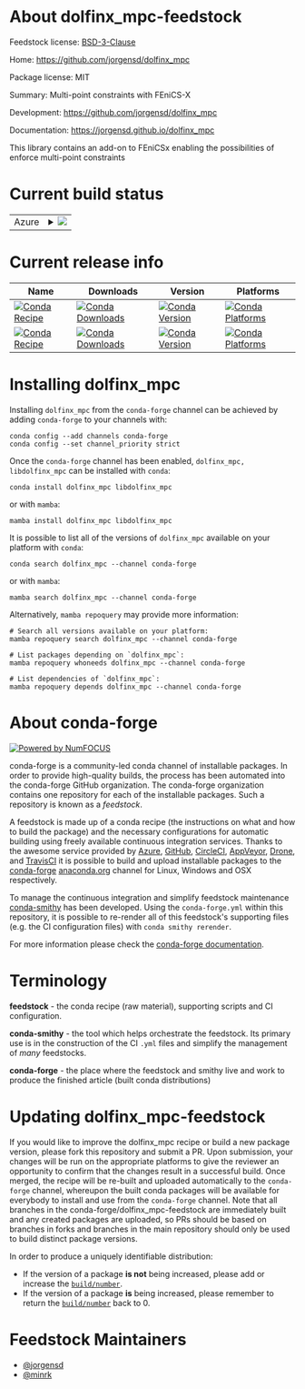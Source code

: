 About dolfinx_mpc-feedstock
===========================

Feedstock license: [BSD-3-Clause](https://github.com/conda-forge/dolfinx_mpc-feedstock/blob/main/LICENSE.txt)

Home: https://github.com/jorgensd/dolfinx_mpc

Package license: MIT

Summary: Multi-point constraints with FEniCS-X

Development: https://github.com/jorgensd/dolfinx_mpc

Documentation: https://jorgensd.github.io/dolfinx_mpc

This library contains an add-on to FEniCSx enabling the possibilities of enforce multi-point constraints


Current build status
====================


<table>
    
  <tr>
    <td>Azure</td>
    <td>
      <details>
        <summary>
          <a href="https://dev.azure.com/conda-forge/feedstock-builds/_build/latest?definitionId=18677&branchName=main">
            <img src="https://dev.azure.com/conda-forge/feedstock-builds/_apis/build/status/dolfinx_mpc-feedstock?branchName=main">
          </a>
        </summary>
        <table>
          <thead><tr><th>Variant</th><th>Status</th></tr></thead>
          <tbody><tr>
              <td>linux_64_mpimpichpython3.10.____cpythonscalarcomplex</td>
              <td>
                <a href="https://dev.azure.com/conda-forge/feedstock-builds/_build/latest?definitionId=18677&branchName=main">
                  <img src="https://dev.azure.com/conda-forge/feedstock-builds/_apis/build/status/dolfinx_mpc-feedstock?branchName=main&jobName=linux&configuration=linux%20linux_64_mpimpichpython3.10.____cpythonscalarcomplex" alt="variant">
                </a>
              </td>
            </tr><tr>
              <td>linux_64_mpimpichpython3.10.____cpythonscalarreal</td>
              <td>
                <a href="https://dev.azure.com/conda-forge/feedstock-builds/_build/latest?definitionId=18677&branchName=main">
                  <img src="https://dev.azure.com/conda-forge/feedstock-builds/_apis/build/status/dolfinx_mpc-feedstock?branchName=main&jobName=linux&configuration=linux%20linux_64_mpimpichpython3.10.____cpythonscalarreal" alt="variant">
                </a>
              </td>
            </tr><tr>
              <td>linux_64_mpimpichpython3.11.____cpythonscalarcomplex</td>
              <td>
                <a href="https://dev.azure.com/conda-forge/feedstock-builds/_build/latest?definitionId=18677&branchName=main">
                  <img src="https://dev.azure.com/conda-forge/feedstock-builds/_apis/build/status/dolfinx_mpc-feedstock?branchName=main&jobName=linux&configuration=linux%20linux_64_mpimpichpython3.11.____cpythonscalarcomplex" alt="variant">
                </a>
              </td>
            </tr><tr>
              <td>linux_64_mpimpichpython3.11.____cpythonscalarreal</td>
              <td>
                <a href="https://dev.azure.com/conda-forge/feedstock-builds/_build/latest?definitionId=18677&branchName=main">
                  <img src="https://dev.azure.com/conda-forge/feedstock-builds/_apis/build/status/dolfinx_mpc-feedstock?branchName=main&jobName=linux&configuration=linux%20linux_64_mpimpichpython3.11.____cpythonscalarreal" alt="variant">
                </a>
              </td>
            </tr><tr>
              <td>linux_64_mpimpichpython3.12.____cpythonscalarcomplex</td>
              <td>
                <a href="https://dev.azure.com/conda-forge/feedstock-builds/_build/latest?definitionId=18677&branchName=main">
                  <img src="https://dev.azure.com/conda-forge/feedstock-builds/_apis/build/status/dolfinx_mpc-feedstock?branchName=main&jobName=linux&configuration=linux%20linux_64_mpimpichpython3.12.____cpythonscalarcomplex" alt="variant">
                </a>
              </td>
            </tr><tr>
              <td>linux_64_mpimpichpython3.12.____cpythonscalarreal</td>
              <td>
                <a href="https://dev.azure.com/conda-forge/feedstock-builds/_build/latest?definitionId=18677&branchName=main">
                  <img src="https://dev.azure.com/conda-forge/feedstock-builds/_apis/build/status/dolfinx_mpc-feedstock?branchName=main&jobName=linux&configuration=linux%20linux_64_mpimpichpython3.12.____cpythonscalarreal" alt="variant">
                </a>
              </td>
            </tr><tr>
              <td>linux_64_mpimpichpython3.9.____cpythonscalarcomplex</td>
              <td>
                <a href="https://dev.azure.com/conda-forge/feedstock-builds/_build/latest?definitionId=18677&branchName=main">
                  <img src="https://dev.azure.com/conda-forge/feedstock-builds/_apis/build/status/dolfinx_mpc-feedstock?branchName=main&jobName=linux&configuration=linux%20linux_64_mpimpichpython3.9.____cpythonscalarcomplex" alt="variant">
                </a>
              </td>
            </tr><tr>
              <td>linux_64_mpimpichpython3.9.____cpythonscalarreal</td>
              <td>
                <a href="https://dev.azure.com/conda-forge/feedstock-builds/_build/latest?definitionId=18677&branchName=main">
                  <img src="https://dev.azure.com/conda-forge/feedstock-builds/_apis/build/status/dolfinx_mpc-feedstock?branchName=main&jobName=linux&configuration=linux%20linux_64_mpimpichpython3.9.____cpythonscalarreal" alt="variant">
                </a>
              </td>
            </tr><tr>
              <td>linux_64_mpiopenmpipython3.10.____cpythonscalarcomplex</td>
              <td>
                <a href="https://dev.azure.com/conda-forge/feedstock-builds/_build/latest?definitionId=18677&branchName=main">
                  <img src="https://dev.azure.com/conda-forge/feedstock-builds/_apis/build/status/dolfinx_mpc-feedstock?branchName=main&jobName=linux&configuration=linux%20linux_64_mpiopenmpipython3.10.____cpythonscalarcomplex" alt="variant">
                </a>
              </td>
            </tr><tr>
              <td>linux_64_mpiopenmpipython3.10.____cpythonscalarreal</td>
              <td>
                <a href="https://dev.azure.com/conda-forge/feedstock-builds/_build/latest?definitionId=18677&branchName=main">
                  <img src="https://dev.azure.com/conda-forge/feedstock-builds/_apis/build/status/dolfinx_mpc-feedstock?branchName=main&jobName=linux&configuration=linux%20linux_64_mpiopenmpipython3.10.____cpythonscalarreal" alt="variant">
                </a>
              </td>
            </tr><tr>
              <td>linux_64_mpiopenmpipython3.11.____cpythonscalarcomplex</td>
              <td>
                <a href="https://dev.azure.com/conda-forge/feedstock-builds/_build/latest?definitionId=18677&branchName=main">
                  <img src="https://dev.azure.com/conda-forge/feedstock-builds/_apis/build/status/dolfinx_mpc-feedstock?branchName=main&jobName=linux&configuration=linux%20linux_64_mpiopenmpipython3.11.____cpythonscalarcomplex" alt="variant">
                </a>
              </td>
            </tr><tr>
              <td>linux_64_mpiopenmpipython3.11.____cpythonscalarreal</td>
              <td>
                <a href="https://dev.azure.com/conda-forge/feedstock-builds/_build/latest?definitionId=18677&branchName=main">
                  <img src="https://dev.azure.com/conda-forge/feedstock-builds/_apis/build/status/dolfinx_mpc-feedstock?branchName=main&jobName=linux&configuration=linux%20linux_64_mpiopenmpipython3.11.____cpythonscalarreal" alt="variant">
                </a>
              </td>
            </tr><tr>
              <td>linux_64_mpiopenmpipython3.12.____cpythonscalarcomplex</td>
              <td>
                <a href="https://dev.azure.com/conda-forge/feedstock-builds/_build/latest?definitionId=18677&branchName=main">
                  <img src="https://dev.azure.com/conda-forge/feedstock-builds/_apis/build/status/dolfinx_mpc-feedstock?branchName=main&jobName=linux&configuration=linux%20linux_64_mpiopenmpipython3.12.____cpythonscalarcomplex" alt="variant">
                </a>
              </td>
            </tr><tr>
              <td>linux_64_mpiopenmpipython3.12.____cpythonscalarreal</td>
              <td>
                <a href="https://dev.azure.com/conda-forge/feedstock-builds/_build/latest?definitionId=18677&branchName=main">
                  <img src="https://dev.azure.com/conda-forge/feedstock-builds/_apis/build/status/dolfinx_mpc-feedstock?branchName=main&jobName=linux&configuration=linux%20linux_64_mpiopenmpipython3.12.____cpythonscalarreal" alt="variant">
                </a>
              </td>
            </tr><tr>
              <td>linux_64_mpiopenmpipython3.9.____cpythonscalarcomplex</td>
              <td>
                <a href="https://dev.azure.com/conda-forge/feedstock-builds/_build/latest?definitionId=18677&branchName=main">
                  <img src="https://dev.azure.com/conda-forge/feedstock-builds/_apis/build/status/dolfinx_mpc-feedstock?branchName=main&jobName=linux&configuration=linux%20linux_64_mpiopenmpipython3.9.____cpythonscalarcomplex" alt="variant">
                </a>
              </td>
            </tr><tr>
              <td>linux_64_mpiopenmpipython3.9.____cpythonscalarreal</td>
              <td>
                <a href="https://dev.azure.com/conda-forge/feedstock-builds/_build/latest?definitionId=18677&branchName=main">
                  <img src="https://dev.azure.com/conda-forge/feedstock-builds/_apis/build/status/dolfinx_mpc-feedstock?branchName=main&jobName=linux&configuration=linux%20linux_64_mpiopenmpipython3.9.____cpythonscalarreal" alt="variant">
                </a>
              </td>
            </tr><tr>
              <td>linux_aarch64_mpimpichpython3.10.____cpythonscalarcomplex</td>
              <td>
                <a href="https://dev.azure.com/conda-forge/feedstock-builds/_build/latest?definitionId=18677&branchName=main">
                  <img src="https://dev.azure.com/conda-forge/feedstock-builds/_apis/build/status/dolfinx_mpc-feedstock?branchName=main&jobName=linux&configuration=linux%20linux_aarch64_mpimpichpython3.10.____cpythonscalarcomplex" alt="variant">
                </a>
              </td>
            </tr><tr>
              <td>linux_aarch64_mpimpichpython3.10.____cpythonscalarreal</td>
              <td>
                <a href="https://dev.azure.com/conda-forge/feedstock-builds/_build/latest?definitionId=18677&branchName=main">
                  <img src="https://dev.azure.com/conda-forge/feedstock-builds/_apis/build/status/dolfinx_mpc-feedstock?branchName=main&jobName=linux&configuration=linux%20linux_aarch64_mpimpichpython3.10.____cpythonscalarreal" alt="variant">
                </a>
              </td>
            </tr><tr>
              <td>linux_aarch64_mpimpichpython3.11.____cpythonscalarcomplex</td>
              <td>
                <a href="https://dev.azure.com/conda-forge/feedstock-builds/_build/latest?definitionId=18677&branchName=main">
                  <img src="https://dev.azure.com/conda-forge/feedstock-builds/_apis/build/status/dolfinx_mpc-feedstock?branchName=main&jobName=linux&configuration=linux%20linux_aarch64_mpimpichpython3.11.____cpythonscalarcomplex" alt="variant">
                </a>
              </td>
            </tr><tr>
              <td>linux_aarch64_mpimpichpython3.11.____cpythonscalarreal</td>
              <td>
                <a href="https://dev.azure.com/conda-forge/feedstock-builds/_build/latest?definitionId=18677&branchName=main">
                  <img src="https://dev.azure.com/conda-forge/feedstock-builds/_apis/build/status/dolfinx_mpc-feedstock?branchName=main&jobName=linux&configuration=linux%20linux_aarch64_mpimpichpython3.11.____cpythonscalarreal" alt="variant">
                </a>
              </td>
            </tr><tr>
              <td>linux_aarch64_mpimpichpython3.12.____cpythonscalarcomplex</td>
              <td>
                <a href="https://dev.azure.com/conda-forge/feedstock-builds/_build/latest?definitionId=18677&branchName=main">
                  <img src="https://dev.azure.com/conda-forge/feedstock-builds/_apis/build/status/dolfinx_mpc-feedstock?branchName=main&jobName=linux&configuration=linux%20linux_aarch64_mpimpichpython3.12.____cpythonscalarcomplex" alt="variant">
                </a>
              </td>
            </tr><tr>
              <td>linux_aarch64_mpimpichpython3.12.____cpythonscalarreal</td>
              <td>
                <a href="https://dev.azure.com/conda-forge/feedstock-builds/_build/latest?definitionId=18677&branchName=main">
                  <img src="https://dev.azure.com/conda-forge/feedstock-builds/_apis/build/status/dolfinx_mpc-feedstock?branchName=main&jobName=linux&configuration=linux%20linux_aarch64_mpimpichpython3.12.____cpythonscalarreal" alt="variant">
                </a>
              </td>
            </tr><tr>
              <td>linux_aarch64_mpimpichpython3.9.____cpythonscalarcomplex</td>
              <td>
                <a href="https://dev.azure.com/conda-forge/feedstock-builds/_build/latest?definitionId=18677&branchName=main">
                  <img src="https://dev.azure.com/conda-forge/feedstock-builds/_apis/build/status/dolfinx_mpc-feedstock?branchName=main&jobName=linux&configuration=linux%20linux_aarch64_mpimpichpython3.9.____cpythonscalarcomplex" alt="variant">
                </a>
              </td>
            </tr><tr>
              <td>linux_aarch64_mpimpichpython3.9.____cpythonscalarreal</td>
              <td>
                <a href="https://dev.azure.com/conda-forge/feedstock-builds/_build/latest?definitionId=18677&branchName=main">
                  <img src="https://dev.azure.com/conda-forge/feedstock-builds/_apis/build/status/dolfinx_mpc-feedstock?branchName=main&jobName=linux&configuration=linux%20linux_aarch64_mpimpichpython3.9.____cpythonscalarreal" alt="variant">
                </a>
              </td>
            </tr><tr>
              <td>linux_aarch64_mpiopenmpipython3.10.____cpythonscalarcomplex</td>
              <td>
                <a href="https://dev.azure.com/conda-forge/feedstock-builds/_build/latest?definitionId=18677&branchName=main">
                  <img src="https://dev.azure.com/conda-forge/feedstock-builds/_apis/build/status/dolfinx_mpc-feedstock?branchName=main&jobName=linux&configuration=linux%20linux_aarch64_mpiopenmpipython3.10.____cpythonscalarcomplex" alt="variant">
                </a>
              </td>
            </tr><tr>
              <td>linux_aarch64_mpiopenmpipython3.10.____cpythonscalarreal</td>
              <td>
                <a href="https://dev.azure.com/conda-forge/feedstock-builds/_build/latest?definitionId=18677&branchName=main">
                  <img src="https://dev.azure.com/conda-forge/feedstock-builds/_apis/build/status/dolfinx_mpc-feedstock?branchName=main&jobName=linux&configuration=linux%20linux_aarch64_mpiopenmpipython3.10.____cpythonscalarreal" alt="variant">
                </a>
              </td>
            </tr><tr>
              <td>linux_aarch64_mpiopenmpipython3.11.____cpythonscalarcomplex</td>
              <td>
                <a href="https://dev.azure.com/conda-forge/feedstock-builds/_build/latest?definitionId=18677&branchName=main">
                  <img src="https://dev.azure.com/conda-forge/feedstock-builds/_apis/build/status/dolfinx_mpc-feedstock?branchName=main&jobName=linux&configuration=linux%20linux_aarch64_mpiopenmpipython3.11.____cpythonscalarcomplex" alt="variant">
                </a>
              </td>
            </tr><tr>
              <td>linux_aarch64_mpiopenmpipython3.11.____cpythonscalarreal</td>
              <td>
                <a href="https://dev.azure.com/conda-forge/feedstock-builds/_build/latest?definitionId=18677&branchName=main">
                  <img src="https://dev.azure.com/conda-forge/feedstock-builds/_apis/build/status/dolfinx_mpc-feedstock?branchName=main&jobName=linux&configuration=linux%20linux_aarch64_mpiopenmpipython3.11.____cpythonscalarreal" alt="variant">
                </a>
              </td>
            </tr><tr>
              <td>linux_aarch64_mpiopenmpipython3.12.____cpythonscalarcomplex</td>
              <td>
                <a href="https://dev.azure.com/conda-forge/feedstock-builds/_build/latest?definitionId=18677&branchName=main">
                  <img src="https://dev.azure.com/conda-forge/feedstock-builds/_apis/build/status/dolfinx_mpc-feedstock?branchName=main&jobName=linux&configuration=linux%20linux_aarch64_mpiopenmpipython3.12.____cpythonscalarcomplex" alt="variant">
                </a>
              </td>
            </tr><tr>
              <td>linux_aarch64_mpiopenmpipython3.12.____cpythonscalarreal</td>
              <td>
                <a href="https://dev.azure.com/conda-forge/feedstock-builds/_build/latest?definitionId=18677&branchName=main">
                  <img src="https://dev.azure.com/conda-forge/feedstock-builds/_apis/build/status/dolfinx_mpc-feedstock?branchName=main&jobName=linux&configuration=linux%20linux_aarch64_mpiopenmpipython3.12.____cpythonscalarreal" alt="variant">
                </a>
              </td>
            </tr><tr>
              <td>linux_aarch64_mpiopenmpipython3.9.____cpythonscalarcomplex</td>
              <td>
                <a href="https://dev.azure.com/conda-forge/feedstock-builds/_build/latest?definitionId=18677&branchName=main">
                  <img src="https://dev.azure.com/conda-forge/feedstock-builds/_apis/build/status/dolfinx_mpc-feedstock?branchName=main&jobName=linux&configuration=linux%20linux_aarch64_mpiopenmpipython3.9.____cpythonscalarcomplex" alt="variant">
                </a>
              </td>
            </tr><tr>
              <td>linux_aarch64_mpiopenmpipython3.9.____cpythonscalarreal</td>
              <td>
                <a href="https://dev.azure.com/conda-forge/feedstock-builds/_build/latest?definitionId=18677&branchName=main">
                  <img src="https://dev.azure.com/conda-forge/feedstock-builds/_apis/build/status/dolfinx_mpc-feedstock?branchName=main&jobName=linux&configuration=linux%20linux_aarch64_mpiopenmpipython3.9.____cpythonscalarreal" alt="variant">
                </a>
              </td>
            </tr><tr>
              <td>linux_ppc64le_mpimpichpython3.10.____cpythonscalarcomplex</td>
              <td>
                <a href="https://dev.azure.com/conda-forge/feedstock-builds/_build/latest?definitionId=18677&branchName=main">
                  <img src="https://dev.azure.com/conda-forge/feedstock-builds/_apis/build/status/dolfinx_mpc-feedstock?branchName=main&jobName=linux&configuration=linux%20linux_ppc64le_mpimpichpython3.10.____cpythonscalarcomplex" alt="variant">
                </a>
              </td>
            </tr><tr>
              <td>linux_ppc64le_mpimpichpython3.10.____cpythonscalarreal</td>
              <td>
                <a href="https://dev.azure.com/conda-forge/feedstock-builds/_build/latest?definitionId=18677&branchName=main">
                  <img src="https://dev.azure.com/conda-forge/feedstock-builds/_apis/build/status/dolfinx_mpc-feedstock?branchName=main&jobName=linux&configuration=linux%20linux_ppc64le_mpimpichpython3.10.____cpythonscalarreal" alt="variant">
                </a>
              </td>
            </tr><tr>
              <td>linux_ppc64le_mpimpichpython3.11.____cpythonscalarcomplex</td>
              <td>
                <a href="https://dev.azure.com/conda-forge/feedstock-builds/_build/latest?definitionId=18677&branchName=main">
                  <img src="https://dev.azure.com/conda-forge/feedstock-builds/_apis/build/status/dolfinx_mpc-feedstock?branchName=main&jobName=linux&configuration=linux%20linux_ppc64le_mpimpichpython3.11.____cpythonscalarcomplex" alt="variant">
                </a>
              </td>
            </tr><tr>
              <td>linux_ppc64le_mpimpichpython3.11.____cpythonscalarreal</td>
              <td>
                <a href="https://dev.azure.com/conda-forge/feedstock-builds/_build/latest?definitionId=18677&branchName=main">
                  <img src="https://dev.azure.com/conda-forge/feedstock-builds/_apis/build/status/dolfinx_mpc-feedstock?branchName=main&jobName=linux&configuration=linux%20linux_ppc64le_mpimpichpython3.11.____cpythonscalarreal" alt="variant">
                </a>
              </td>
            </tr><tr>
              <td>linux_ppc64le_mpimpichpython3.12.____cpythonscalarcomplex</td>
              <td>
                <a href="https://dev.azure.com/conda-forge/feedstock-builds/_build/latest?definitionId=18677&branchName=main">
                  <img src="https://dev.azure.com/conda-forge/feedstock-builds/_apis/build/status/dolfinx_mpc-feedstock?branchName=main&jobName=linux&configuration=linux%20linux_ppc64le_mpimpichpython3.12.____cpythonscalarcomplex" alt="variant">
                </a>
              </td>
            </tr><tr>
              <td>linux_ppc64le_mpimpichpython3.12.____cpythonscalarreal</td>
              <td>
                <a href="https://dev.azure.com/conda-forge/feedstock-builds/_build/latest?definitionId=18677&branchName=main">
                  <img src="https://dev.azure.com/conda-forge/feedstock-builds/_apis/build/status/dolfinx_mpc-feedstock?branchName=main&jobName=linux&configuration=linux%20linux_ppc64le_mpimpichpython3.12.____cpythonscalarreal" alt="variant">
                </a>
              </td>
            </tr><tr>
              <td>linux_ppc64le_mpimpichpython3.9.____cpythonscalarcomplex</td>
              <td>
                <a href="https://dev.azure.com/conda-forge/feedstock-builds/_build/latest?definitionId=18677&branchName=main">
                  <img src="https://dev.azure.com/conda-forge/feedstock-builds/_apis/build/status/dolfinx_mpc-feedstock?branchName=main&jobName=linux&configuration=linux%20linux_ppc64le_mpimpichpython3.9.____cpythonscalarcomplex" alt="variant">
                </a>
              </td>
            </tr><tr>
              <td>linux_ppc64le_mpimpichpython3.9.____cpythonscalarreal</td>
              <td>
                <a href="https://dev.azure.com/conda-forge/feedstock-builds/_build/latest?definitionId=18677&branchName=main">
                  <img src="https://dev.azure.com/conda-forge/feedstock-builds/_apis/build/status/dolfinx_mpc-feedstock?branchName=main&jobName=linux&configuration=linux%20linux_ppc64le_mpimpichpython3.9.____cpythonscalarreal" alt="variant">
                </a>
              </td>
            </tr><tr>
              <td>linux_ppc64le_mpiopenmpipython3.10.____cpythonscalarcomplex</td>
              <td>
                <a href="https://dev.azure.com/conda-forge/feedstock-builds/_build/latest?definitionId=18677&branchName=main">
                  <img src="https://dev.azure.com/conda-forge/feedstock-builds/_apis/build/status/dolfinx_mpc-feedstock?branchName=main&jobName=linux&configuration=linux%20linux_ppc64le_mpiopenmpipython3.10.____cpythonscalarcomplex" alt="variant">
                </a>
              </td>
            </tr><tr>
              <td>linux_ppc64le_mpiopenmpipython3.10.____cpythonscalarreal</td>
              <td>
                <a href="https://dev.azure.com/conda-forge/feedstock-builds/_build/latest?definitionId=18677&branchName=main">
                  <img src="https://dev.azure.com/conda-forge/feedstock-builds/_apis/build/status/dolfinx_mpc-feedstock?branchName=main&jobName=linux&configuration=linux%20linux_ppc64le_mpiopenmpipython3.10.____cpythonscalarreal" alt="variant">
                </a>
              </td>
            </tr><tr>
              <td>linux_ppc64le_mpiopenmpipython3.11.____cpythonscalarcomplex</td>
              <td>
                <a href="https://dev.azure.com/conda-forge/feedstock-builds/_build/latest?definitionId=18677&branchName=main">
                  <img src="https://dev.azure.com/conda-forge/feedstock-builds/_apis/build/status/dolfinx_mpc-feedstock?branchName=main&jobName=linux&configuration=linux%20linux_ppc64le_mpiopenmpipython3.11.____cpythonscalarcomplex" alt="variant">
                </a>
              </td>
            </tr><tr>
              <td>linux_ppc64le_mpiopenmpipython3.11.____cpythonscalarreal</td>
              <td>
                <a href="https://dev.azure.com/conda-forge/feedstock-builds/_build/latest?definitionId=18677&branchName=main">
                  <img src="https://dev.azure.com/conda-forge/feedstock-builds/_apis/build/status/dolfinx_mpc-feedstock?branchName=main&jobName=linux&configuration=linux%20linux_ppc64le_mpiopenmpipython3.11.____cpythonscalarreal" alt="variant">
                </a>
              </td>
            </tr><tr>
              <td>linux_ppc64le_mpiopenmpipython3.12.____cpythonscalarcomplex</td>
              <td>
                <a href="https://dev.azure.com/conda-forge/feedstock-builds/_build/latest?definitionId=18677&branchName=main">
                  <img src="https://dev.azure.com/conda-forge/feedstock-builds/_apis/build/status/dolfinx_mpc-feedstock?branchName=main&jobName=linux&configuration=linux%20linux_ppc64le_mpiopenmpipython3.12.____cpythonscalarcomplex" alt="variant">
                </a>
              </td>
            </tr><tr>
              <td>linux_ppc64le_mpiopenmpipython3.12.____cpythonscalarreal</td>
              <td>
                <a href="https://dev.azure.com/conda-forge/feedstock-builds/_build/latest?definitionId=18677&branchName=main">
                  <img src="https://dev.azure.com/conda-forge/feedstock-builds/_apis/build/status/dolfinx_mpc-feedstock?branchName=main&jobName=linux&configuration=linux%20linux_ppc64le_mpiopenmpipython3.12.____cpythonscalarreal" alt="variant">
                </a>
              </td>
            </tr><tr>
              <td>linux_ppc64le_mpiopenmpipython3.9.____cpythonscalarcomplex</td>
              <td>
                <a href="https://dev.azure.com/conda-forge/feedstock-builds/_build/latest?definitionId=18677&branchName=main">
                  <img src="https://dev.azure.com/conda-forge/feedstock-builds/_apis/build/status/dolfinx_mpc-feedstock?branchName=main&jobName=linux&configuration=linux%20linux_ppc64le_mpiopenmpipython3.9.____cpythonscalarcomplex" alt="variant">
                </a>
              </td>
            </tr><tr>
              <td>linux_ppc64le_mpiopenmpipython3.9.____cpythonscalarreal</td>
              <td>
                <a href="https://dev.azure.com/conda-forge/feedstock-builds/_build/latest?definitionId=18677&branchName=main">
                  <img src="https://dev.azure.com/conda-forge/feedstock-builds/_apis/build/status/dolfinx_mpc-feedstock?branchName=main&jobName=linux&configuration=linux%20linux_ppc64le_mpiopenmpipython3.9.____cpythonscalarreal" alt="variant">
                </a>
              </td>
            </tr><tr>
              <td>osx_64_python3.10.____cpythonscalarcomplex</td>
              <td>
                <a href="https://dev.azure.com/conda-forge/feedstock-builds/_build/latest?definitionId=18677&branchName=main">
                  <img src="https://dev.azure.com/conda-forge/feedstock-builds/_apis/build/status/dolfinx_mpc-feedstock?branchName=main&jobName=osx&configuration=osx%20osx_64_python3.10.____cpythonscalarcomplex" alt="variant">
                </a>
              </td>
            </tr><tr>
              <td>osx_64_python3.10.____cpythonscalarreal</td>
              <td>
                <a href="https://dev.azure.com/conda-forge/feedstock-builds/_build/latest?definitionId=18677&branchName=main">
                  <img src="https://dev.azure.com/conda-forge/feedstock-builds/_apis/build/status/dolfinx_mpc-feedstock?branchName=main&jobName=osx&configuration=osx%20osx_64_python3.10.____cpythonscalarreal" alt="variant">
                </a>
              </td>
            </tr><tr>
              <td>osx_64_python3.11.____cpythonscalarcomplex</td>
              <td>
                <a href="https://dev.azure.com/conda-forge/feedstock-builds/_build/latest?definitionId=18677&branchName=main">
                  <img src="https://dev.azure.com/conda-forge/feedstock-builds/_apis/build/status/dolfinx_mpc-feedstock?branchName=main&jobName=osx&configuration=osx%20osx_64_python3.11.____cpythonscalarcomplex" alt="variant">
                </a>
              </td>
            </tr><tr>
              <td>osx_64_python3.11.____cpythonscalarreal</td>
              <td>
                <a href="https://dev.azure.com/conda-forge/feedstock-builds/_build/latest?definitionId=18677&branchName=main">
                  <img src="https://dev.azure.com/conda-forge/feedstock-builds/_apis/build/status/dolfinx_mpc-feedstock?branchName=main&jobName=osx&configuration=osx%20osx_64_python3.11.____cpythonscalarreal" alt="variant">
                </a>
              </td>
            </tr><tr>
              <td>osx_64_python3.12.____cpythonscalarcomplex</td>
              <td>
                <a href="https://dev.azure.com/conda-forge/feedstock-builds/_build/latest?definitionId=18677&branchName=main">
                  <img src="https://dev.azure.com/conda-forge/feedstock-builds/_apis/build/status/dolfinx_mpc-feedstock?branchName=main&jobName=osx&configuration=osx%20osx_64_python3.12.____cpythonscalarcomplex" alt="variant">
                </a>
              </td>
            </tr><tr>
              <td>osx_64_python3.12.____cpythonscalarreal</td>
              <td>
                <a href="https://dev.azure.com/conda-forge/feedstock-builds/_build/latest?definitionId=18677&branchName=main">
                  <img src="https://dev.azure.com/conda-forge/feedstock-builds/_apis/build/status/dolfinx_mpc-feedstock?branchName=main&jobName=osx&configuration=osx%20osx_64_python3.12.____cpythonscalarreal" alt="variant">
                </a>
              </td>
            </tr><tr>
              <td>osx_64_python3.9.____cpythonscalarcomplex</td>
              <td>
                <a href="https://dev.azure.com/conda-forge/feedstock-builds/_build/latest?definitionId=18677&branchName=main">
                  <img src="https://dev.azure.com/conda-forge/feedstock-builds/_apis/build/status/dolfinx_mpc-feedstock?branchName=main&jobName=osx&configuration=osx%20osx_64_python3.9.____cpythonscalarcomplex" alt="variant">
                </a>
              </td>
            </tr><tr>
              <td>osx_64_python3.9.____cpythonscalarreal</td>
              <td>
                <a href="https://dev.azure.com/conda-forge/feedstock-builds/_build/latest?definitionId=18677&branchName=main">
                  <img src="https://dev.azure.com/conda-forge/feedstock-builds/_apis/build/status/dolfinx_mpc-feedstock?branchName=main&jobName=osx&configuration=osx%20osx_64_python3.9.____cpythonscalarreal" alt="variant">
                </a>
              </td>
            </tr><tr>
              <td>osx_arm64_python3.10.____cpythonscalarcomplex</td>
              <td>
                <a href="https://dev.azure.com/conda-forge/feedstock-builds/_build/latest?definitionId=18677&branchName=main">
                  <img src="https://dev.azure.com/conda-forge/feedstock-builds/_apis/build/status/dolfinx_mpc-feedstock?branchName=main&jobName=osx&configuration=osx%20osx_arm64_python3.10.____cpythonscalarcomplex" alt="variant">
                </a>
              </td>
            </tr><tr>
              <td>osx_arm64_python3.10.____cpythonscalarreal</td>
              <td>
                <a href="https://dev.azure.com/conda-forge/feedstock-builds/_build/latest?definitionId=18677&branchName=main">
                  <img src="https://dev.azure.com/conda-forge/feedstock-builds/_apis/build/status/dolfinx_mpc-feedstock?branchName=main&jobName=osx&configuration=osx%20osx_arm64_python3.10.____cpythonscalarreal" alt="variant">
                </a>
              </td>
            </tr><tr>
              <td>osx_arm64_python3.11.____cpythonscalarcomplex</td>
              <td>
                <a href="https://dev.azure.com/conda-forge/feedstock-builds/_build/latest?definitionId=18677&branchName=main">
                  <img src="https://dev.azure.com/conda-forge/feedstock-builds/_apis/build/status/dolfinx_mpc-feedstock?branchName=main&jobName=osx&configuration=osx%20osx_arm64_python3.11.____cpythonscalarcomplex" alt="variant">
                </a>
              </td>
            </tr><tr>
              <td>osx_arm64_python3.11.____cpythonscalarreal</td>
              <td>
                <a href="https://dev.azure.com/conda-forge/feedstock-builds/_build/latest?definitionId=18677&branchName=main">
                  <img src="https://dev.azure.com/conda-forge/feedstock-builds/_apis/build/status/dolfinx_mpc-feedstock?branchName=main&jobName=osx&configuration=osx%20osx_arm64_python3.11.____cpythonscalarreal" alt="variant">
                </a>
              </td>
            </tr><tr>
              <td>osx_arm64_python3.12.____cpythonscalarcomplex</td>
              <td>
                <a href="https://dev.azure.com/conda-forge/feedstock-builds/_build/latest?definitionId=18677&branchName=main">
                  <img src="https://dev.azure.com/conda-forge/feedstock-builds/_apis/build/status/dolfinx_mpc-feedstock?branchName=main&jobName=osx&configuration=osx%20osx_arm64_python3.12.____cpythonscalarcomplex" alt="variant">
                </a>
              </td>
            </tr><tr>
              <td>osx_arm64_python3.12.____cpythonscalarreal</td>
              <td>
                <a href="https://dev.azure.com/conda-forge/feedstock-builds/_build/latest?definitionId=18677&branchName=main">
                  <img src="https://dev.azure.com/conda-forge/feedstock-builds/_apis/build/status/dolfinx_mpc-feedstock?branchName=main&jobName=osx&configuration=osx%20osx_arm64_python3.12.____cpythonscalarreal" alt="variant">
                </a>
              </td>
            </tr><tr>
              <td>osx_arm64_python3.9.____cpythonscalarcomplex</td>
              <td>
                <a href="https://dev.azure.com/conda-forge/feedstock-builds/_build/latest?definitionId=18677&branchName=main">
                  <img src="https://dev.azure.com/conda-forge/feedstock-builds/_apis/build/status/dolfinx_mpc-feedstock?branchName=main&jobName=osx&configuration=osx%20osx_arm64_python3.9.____cpythonscalarcomplex" alt="variant">
                </a>
              </td>
            </tr><tr>
              <td>osx_arm64_python3.9.____cpythonscalarreal</td>
              <td>
                <a href="https://dev.azure.com/conda-forge/feedstock-builds/_build/latest?definitionId=18677&branchName=main">
                  <img src="https://dev.azure.com/conda-forge/feedstock-builds/_apis/build/status/dolfinx_mpc-feedstock?branchName=main&jobName=osx&configuration=osx%20osx_arm64_python3.9.____cpythonscalarreal" alt="variant">
                </a>
              </td>
            </tr>
          </tbody>
        </table>
      </details>
    </td>
  </tr>
</table>

Current release info
====================

| Name | Downloads | Version | Platforms |
| --- | --- | --- | --- |
| [![Conda Recipe](https://img.shields.io/badge/recipe-dolfinx_mpc-green.svg)](https://anaconda.org/conda-forge/dolfinx_mpc) | [![Conda Downloads](https://img.shields.io/conda/dn/conda-forge/dolfinx_mpc.svg)](https://anaconda.org/conda-forge/dolfinx_mpc) | [![Conda Version](https://img.shields.io/conda/vn/conda-forge/dolfinx_mpc.svg)](https://anaconda.org/conda-forge/dolfinx_mpc) | [![Conda Platforms](https://img.shields.io/conda/pn/conda-forge/dolfinx_mpc.svg)](https://anaconda.org/conda-forge/dolfinx_mpc) |
| [![Conda Recipe](https://img.shields.io/badge/recipe-libdolfinx_mpc-green.svg)](https://anaconda.org/conda-forge/libdolfinx_mpc) | [![Conda Downloads](https://img.shields.io/conda/dn/conda-forge/libdolfinx_mpc.svg)](https://anaconda.org/conda-forge/libdolfinx_mpc) | [![Conda Version](https://img.shields.io/conda/vn/conda-forge/libdolfinx_mpc.svg)](https://anaconda.org/conda-forge/libdolfinx_mpc) | [![Conda Platforms](https://img.shields.io/conda/pn/conda-forge/libdolfinx_mpc.svg)](https://anaconda.org/conda-forge/libdolfinx_mpc) |

Installing dolfinx_mpc
======================

Installing `dolfinx_mpc` from the `conda-forge` channel can be achieved by adding `conda-forge` to your channels with:

```
conda config --add channels conda-forge
conda config --set channel_priority strict
```

Once the `conda-forge` channel has been enabled, `dolfinx_mpc, libdolfinx_mpc` can be installed with `conda`:

```
conda install dolfinx_mpc libdolfinx_mpc
```

or with `mamba`:

```
mamba install dolfinx_mpc libdolfinx_mpc
```

It is possible to list all of the versions of `dolfinx_mpc` available on your platform with `conda`:

```
conda search dolfinx_mpc --channel conda-forge
```

or with `mamba`:

```
mamba search dolfinx_mpc --channel conda-forge
```

Alternatively, `mamba repoquery` may provide more information:

```
# Search all versions available on your platform:
mamba repoquery search dolfinx_mpc --channel conda-forge

# List packages depending on `dolfinx_mpc`:
mamba repoquery whoneeds dolfinx_mpc --channel conda-forge

# List dependencies of `dolfinx_mpc`:
mamba repoquery depends dolfinx_mpc --channel conda-forge
```


About conda-forge
=================

[![Powered by
NumFOCUS](https://img.shields.io/badge/powered%20by-NumFOCUS-orange.svg?style=flat&colorA=E1523D&colorB=007D8A)](https://numfocus.org)

conda-forge is a community-led conda channel of installable packages.
In order to provide high-quality builds, the process has been automated into the
conda-forge GitHub organization. The conda-forge organization contains one repository
for each of the installable packages. Such a repository is known as a *feedstock*.

A feedstock is made up of a conda recipe (the instructions on what and how to build
the package) and the necessary configurations for automatic building using freely
available continuous integration services. Thanks to the awesome service provided by
[Azure](https://azure.microsoft.com/en-us/services/devops/), [GitHub](https://github.com/),
[CircleCI](https://circleci.com/), [AppVeyor](https://www.appveyor.com/),
[Drone](https://cloud.drone.io/welcome), and [TravisCI](https://travis-ci.com/)
it is possible to build and upload installable packages to the
[conda-forge](https://anaconda.org/conda-forge) [anaconda.org](https://anaconda.org/)
channel for Linux, Windows and OSX respectively.

To manage the continuous integration and simplify feedstock maintenance
[conda-smithy](https://github.com/conda-forge/conda-smithy) has been developed.
Using the ``conda-forge.yml`` within this repository, it is possible to re-render all of
this feedstock's supporting files (e.g. the CI configuration files) with ``conda smithy rerender``.

For more information please check the [conda-forge documentation](https://conda-forge.org/docs/).

Terminology
===========

**feedstock** - the conda recipe (raw material), supporting scripts and CI configuration.

**conda-smithy** - the tool which helps orchestrate the feedstock.
                   Its primary use is in the construction of the CI ``.yml`` files
                   and simplify the management of *many* feedstocks.

**conda-forge** - the place where the feedstock and smithy live and work to
                  produce the finished article (built conda distributions)


Updating dolfinx_mpc-feedstock
==============================

If you would like to improve the dolfinx_mpc recipe or build a new
package version, please fork this repository and submit a PR. Upon submission,
your changes will be run on the appropriate platforms to give the reviewer an
opportunity to confirm that the changes result in a successful build. Once
merged, the recipe will be re-built and uploaded automatically to the
`conda-forge` channel, whereupon the built conda packages will be available for
everybody to install and use from the `conda-forge` channel.
Note that all branches in the conda-forge/dolfinx_mpc-feedstock are
immediately built and any created packages are uploaded, so PRs should be based
on branches in forks and branches in the main repository should only be used to
build distinct package versions.

In order to produce a uniquely identifiable distribution:
 * If the version of a package **is not** being increased, please add or increase
   the [``build/number``](https://docs.conda.io/projects/conda-build/en/latest/resources/define-metadata.html#build-number-and-string).
 * If the version of a package **is** being increased, please remember to return
   the [``build/number``](https://docs.conda.io/projects/conda-build/en/latest/resources/define-metadata.html#build-number-and-string)
   back to 0.

Feedstock Maintainers
=====================

* [@jorgensd](https://github.com/jorgensd/)
* [@minrk](https://github.com/minrk/)

